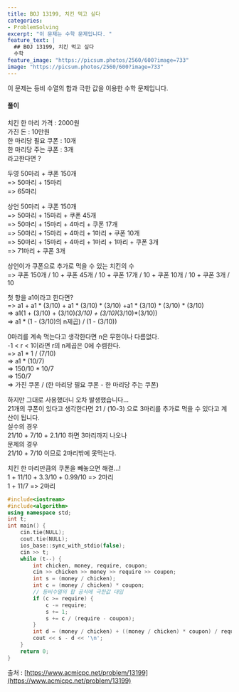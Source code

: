 ```yaml
---
title: BOJ 13199, 치킨 먹고 싶다
categories:
- ProblemSolving
excerpt: "이 문제는 수학 문제입니다. "
feature_text: |
  ## BOJ 13199, 치킨 먹고 싶다
  수학
feature_image: "https://picsum.photos/2560/600?image=733"
image: "https://picsum.photos/2560/600?image=733"
---
```


이 문제는 등비 수열의 합과 극한 값을 이용한 수학 문제입니다.

<h4>풀이</h4> 

치킨 한 마리 가격 : 2000원  
가진 돈 : 10만원  
한 마리당 필요 쿠폰 : 10개  
한 마리당 주는 쿠폰 : 3개  
라고한다면 ?   

두영 50마리 + 쿠폰 150개  
 => 50마리 + 15마리  
 => 65마리  


상언 50마리 + 쿠폰 150개  
 => 50마리 + 15마리 + 쿠폰 45개  
 => 50마리 + 15마리 + 4마리 + 쿠폰 17개  
 => 50마리 + 15마리 + 4마리 + 1마리 + 쿠폰 10개  
 => 50마리 + 15마리 + 4마리 + 1마리 + 1마리 + 쿠폰 3개  
 => 71마리 + 쿠폰 3개  


상언이가 쿠폰으로 추가로 먹을 수 있는 치킨의 수  
 => 쿠폰 150개 / 10 + 쿠폰 45개 / 10 + 쿠폰 17개 / 10 + 쿠폰 10개 / 10 + 쿠폰 3개 / 10  


 첫 항을 a1이라고 한다면?  
 => a1 + a1 * (3/10) + a1 * (3/10) * (3/10) +a1 * (3/10) * (3/10) * (3/10)  
 => a1(1 + (3/10) + (3/10)*(3/10) + (3/10)*(3/10)*(3/10))  
 => a1 * (1 - (3/10)의 n제곱) / (1 - (3/10))  

 0마리를 계속 먹는다고 생각한다면 n은 무한이나 다름없다.  
-1 < r < 1이라면 r의 n제곱은 0에 수렴한다.  
 => a1 * 1 / (7/10)  
 => a1 * (10/7)  
 => 150/10 * 10/7  
 => 150/7  
 => 가진 쿠폰 / (한 마리당 필요 쿠폰 - 한 마리당 주는 쿠폰)  


하지만 그대로 사용했더니 오차 발생했습니다...  
21개의 쿠폰이 있다고 생각한다면 21 / (10-3) 으로 3마리를 추가로 먹을 수 있다고 계산이 됩니다.  
실수의 경우  
21/10 + 7/10 + 2.1/10 하면 3마리까지 나오나  
문제의 경우  
21/10 + 7/10 이므로 2마리밖에 못먹는다.  


치킨 한 마리만큼의 쿠폰을 빼놓으면 해결...!  
1 + 11/10 + 3.3/10 + 0.99/10 => 2마리  
1 + 11/7 => 2마리  


```c++
#include<iostream>
#include<algorithm>
using namespace std;
int t;
int main() {
	cin.tie(NULL);
	cout.tie(NULL);
	ios_base::sync_with_stdio(false);
	cin >> t;
	while (t--) {
		int chicken, money, require, coupon;
		cin >> chicken >> money >> require >> coupon;
		int s = (money / chicken);
		int c = (money / chicken) * coupon;
		// 등비수열의 합 공식에 극한값 대입
		if (c >= require) {
			c -= require;
			s += 1;
			s += c / (require - coupon);
		}
		int d = (money / chicken) + ((money / chicken) * coupon) / require;
		cout << s - d << '\n';
	}
	return 0;
}
```

출처 : [https://www.acmicpc.net/problem/13199](https://www.acmicpc.net/problem/13199) 
